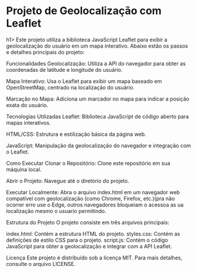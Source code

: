 <h1>Projeto de Geolocalização com Leaflet</h1>h1>
Este projeto utiliza a biblioteca JavaScript Leaflet para exibir a geolocalização do usuário em um mapa interativo. Abaixo estão os passos e detalhes principais do projeto:

Funcionalidades
Geolocalização: Utiliza a API do navegador para obter as coordenadas de latitude e longitude do usuário.

Mapa Interativo: Usa o Leaflet para exibir um mapa baseado em OpenStreetMap, centrado na localização do usuário.

Marcação no Mapa: Adiciona um marcador no mapa para indicar a posição exata do usuário.

Tecnologias Utilizadas
Leaflet: Biblioteca JavaScript de código aberto para mapas interativos.

HTML/CSS: Estrutura e estilização básica da página web.

JavaScript: Manipulação da geolocalização do navegador e integração com o Leaflet.

Como Executar
Clonar o Repositório: Clone este repositório em sua máquina local.

Abrir o Projeto: Navegue até o diretório do projeto.

Executar Localmente: Abra o arquivo index.html em um navegador web compatível com geolocalização (como Chrome, Firefox, etc.)(pra não ocorrer erro use o Edge, outros navegadores bloqueiam o acessoa as ua localização mesmo o usuario permitindo.

Estrutura do Projeto
O projeto consiste em três arquivos principais:

index.html: Contém a estrutura HTML do projeto.
styles.css: Contém as definições de estilo CSS para o projeto.
script.js: Contém o código JavaScript para obter a geolocalização e integrar com a API Leaflet.

Licença
Este projeto é distribuído sob a licença MIT. Para mais detalhes, consulte o arquivo LICENSE.
